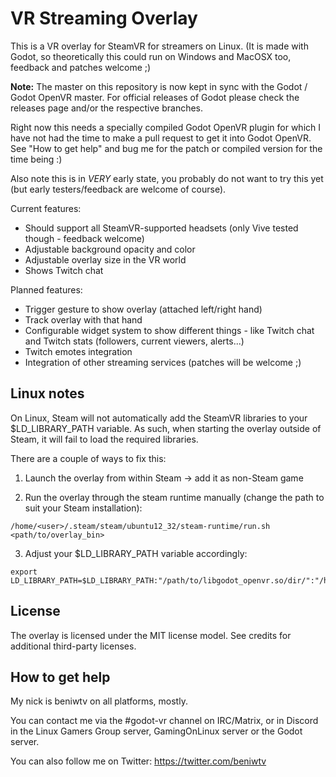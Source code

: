 # VR Streaming Overlay

This is a VR overlay for SteamVR for streamers on Linux.
(It is made with Godot, so theoretically this could run on Windows and MacOSX too, feedback and patches welcome ;)

**Note:** The master on this repository is now kept in sync with the Godot / Godot OpenVR master.
For official releases of Godot please check the releases page and/or the respective branches.

Right now this needs a specially compiled Godot OpenVR plugin for which I have not had the time to make a pull request to get it into Godot OpenVR. See "How to get help" and bug me for the patch or compiled version for the time being :)

Also note this is in *VERY* early state, you probably do not want to try this yet (but early testers/feedback are welcome of course).

Current features:
- Should support all SteamVR-supported headsets (only Vive tested though - feedback welcome)
- Adjustable background opacity and color
- Adjustable overlay size in the VR world
- Shows Twitch chat

Planned features:
- Trigger gesture to show overlay (attached left/right hand)
- Track overlay with that hand
- Configurable widget system to show different things - like Twitch chat and Twitch stats (followers, current viewers, alerts...)
- Twitch emotes integration
- Integration of other streaming services (patches will be welcome ;)

Linux notes
-----------
On Linux, Steam will not automatically add the SteamVR libraries to your $LD_LIBRARY_PATH variable. As such, when starting the overlay outside of Steam, it will fail to load the required libraries.

There are a couple of ways to fix this:

1) Launch the overlay from within Steam -> add it as non-Steam game

2) Run the overlay through the steam runtime manually (change the path to suit your Steam installation):

```
/home/<user>/.steam/steam/ubuntu12_32/steam-runtime/run.sh <path/to/overlay_bin>
```

3) Adjust your $LD_LIBRARY_PATH variable accordingly:

```
export LD_LIBRARY_PATH=$LD_LIBRARY_PATH:"/path/to/libgodot_openvr.so/dir/":"/home/<user>/.steam/steam/steamapps/common/SteamVR/bin/"
```

License
-------
The overlay is licensed under the MIT license model. See credits for additional third-party licenses.

How to get help
---------------
My nick is beniwtv on all platforms, mostly.

You can contact me via the #godot-vr channel on IRC/Matrix, or in Discord in the Linux Gamers Group server, GamingOnLinux server or the Godot server.

You can also follow me on Twitter:
https://twitter.com/beniwtv
